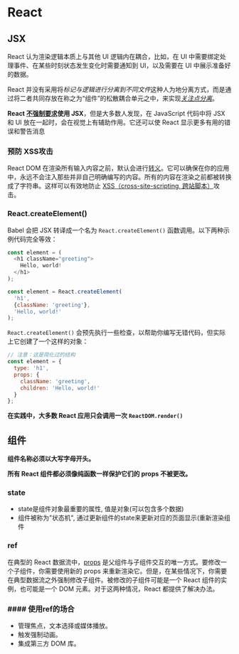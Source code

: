 # React

## JSX

React 认为渲染逻辑本质上与其他 UI 逻辑内在耦合，比如，在 UI 中需要绑定处理事件、在某些时刻状态发生变化时需要通知到 UI，以及需要在 UI 中展示准备好的数据。

React 并没有采用将*标记与逻辑进行分离到不同文件*这种人为地分离方式，而是通过将二者共同存放在称之为“组件”的松散耦合单元之中，来实现[*关注点分离*](https://en.wikipedia.org/wiki/Separation_of_concerns)。

**React [不强制要求](https://react-1251415695.cos-website.ap-chengdu.myqcloud.com/docs/react-without-jsx.html)使用 JSX**，但是大多数人发现，在 JavaScript 代码中将 JSX 和 UI 放在一起时，会在视觉上有辅助作用。它还可以使 React 显示更多有用的错误和警告消息

### 预防 XSS攻击

React DOM 在渲染所有输入内容之前，默认会进行[转义](https://stackoverflow.com/questions/7381974/which-characters-need-to-be-escaped-on-html)。它可以确保在你的应用中，永远不会注入那些并非自己明确编写的内容。所有的内容在渲染之前都被转换成了字符串。这样可以有效地防止 [XSS（cross-site-scripting, 跨站脚本）](https://en.wikipedia.org/wiki/Cross-site_scripting)攻击。

### React.createElement()



Babel 会把 JSX 转译成一个名为 `React.createElement()` 函数调用。以下两种示例代码完全等效：

```JavaScript
const element = (
  <h1 className="greeting">
    Hello, world!
  </h1>
);
```

```javascript
const element = React.createElement(
  'h1',
  {className: 'greeting'},
  'Hello, world!'
);
```

`React.createElement()` 会预先执行一些检查，以帮助你编写无错代码，但实际上它创建了一个这样的对象：

```JavaScript
// 注意：这是简化过的结构
const element = {
  type: 'h1',
  props: {
    className: 'greeting',
    children: 'Hello, world!'
  }
};
```

**在实践中，大多数 React 应用只会调用一次 `ReactDOM.render()`**

## 组件



**组件名称必须以大写字母开头。**

**所有 React 组件都必须像纯函数一样保护它们的 props 不被更改。**



### state

+ state是组件对象最重要的属性, 值是对象(可以包含多个数据)
+ 组件被称为"状态机", 通过更新组件的state来更新对应的页面显示(重新渲染组件



### ref

在典型的 React 数据流中，[props](https://react-1251415695.cos-website.ap-chengdu.myqcloud.com/docs/components-and-props.html) 是父组件与子组件交互的唯一方式。要修改一个子组件，你需要使用新的 props 来重新渲染它。但是，在某些情况下，你需要在典型数据流之外强制修改子组件。被修改的子组件可能是一个 React 组件的实例，也可能是一个 DOM 元素。对于这两种情况，React 都提供了解决办法。

### #### 使用**ref**的场合



- 管理焦点，文本选择或媒体播放。
- 触发强制动画。
- 集成第三方 DOM 库。